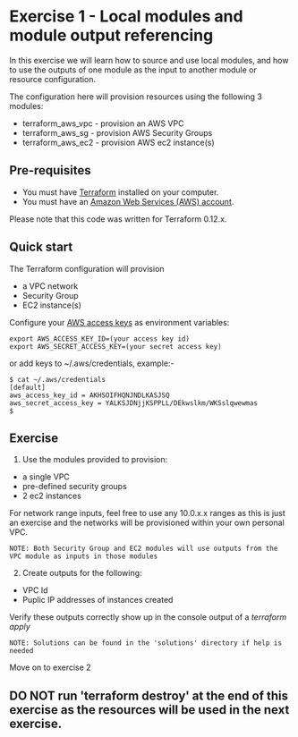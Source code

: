 # Exercise 1 - Local modules and module output referencing

In this exercise we will learn how to source and use local modules, and how to use the outputs of one module as the input to another module or resource configuration.

The configuration here will provision resources using the following 3 modules:

* terraform_aws_vpc - provision an AWS VPC
* terraform_aws_sg  - provision AWS Security Groups
* terraform_aws_ec2 - provision AWS ec2 instance(s)

## Pre-requisites

* You must have [Terraform](https://www.terraform.io/) installed on your computer. 
* You must have an [Amazon Web Services (AWS) account](http://aws.amazon.com/).

Please note that this code was written for Terraform 0.12.x.

## Quick start

The Terraform configuration will provision 

* a VPC network
* Security Group
* EC2 instance(s)

Configure your [AWS access 
keys](http://docs.aws.amazon.com/general/latest/gr/aws-sec-cred-types.html#access-keys-and-secret-access-keys) as 
environment variables:

```
export AWS_ACCESS_KEY_ID=(your access key id)
export AWS_SECRET_ACCESS_KEY=(your secret access key)
```

or add keys to ~/.aws/credentials, example:-

```
$ cat ~/.aws/credentials
[default]
aws_access_key_id = AKHSOIFHQNJNDLKASJSQ
aws_secret_access_key = YALKSJDNjjKSPPLL/DEkwslkm/WKSslqwewmas
$
```

## Exercise

1. Use the modules provided to provision:

- a single VPC
- pre-defined security groups
- 2 ec2 instances

For network range inputs, feel free to use any 10.0.x.x ranges as this is just an exercise and the networks will be provisioned within your own personal VPC.

```
NOTE: Both Security Group and EC2 modules will use outputs from the VPC module as inputs in those modules
```

2. Create outputs for the following:

* VPC Id
* Puplic IP addresses of instances created

Verify these outputs correctly show up in the console output of a _terraform apply_ 

```
NOTE: Solutions can be found in the 'solutions' directory if help is needed
```

Move on to exercise 2

## DO NOT run 'terraform destroy' at the end of this exercise as the resources will be used in the next exercise.
